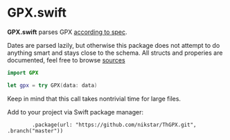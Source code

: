 # GPX.swift

**GPX.swift** parses GPX [according to spec](https://www.topografix.com/gpx.asp). 

Dates are parsed lazily, but otherwise this package does not attempt to do anything smart and stays close to the schema. All structs and properies are documented, feel free to browse [sources](Sources/GPX)

```swift
import GPX

let gpx = try GPX(data: data)
```

Keep in mind that this call takes nontrivial time for large files.

Add to your project via Swift package manager:

```
        .package(url: "https://github.com/nikstar/ThGPX.git", .branch("master"))
```
